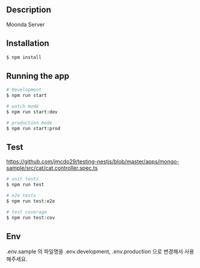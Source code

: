 ## Description

Moonda Server

## Installation

```bash
$ npm install
```

## Running the app

```bash
# development
$ npm run start

# watch mode
$ npm run start:dev

# production mode
$ npm run start:prod
```

## Test

https://github.com/jmcdo29/testing-nestjs/blob/master/apps/mongo-sample/src/cat/cat.controller.spec.ts

```bash
# unit tests
$ npm run test

# e2e tests
$ npm run test:e2e

# test coverage
$ npm run test:cov
```

## Env

.env.sample 의 파일명을 .env.development, .env.production 으로 변경해서 사용해주세요.
